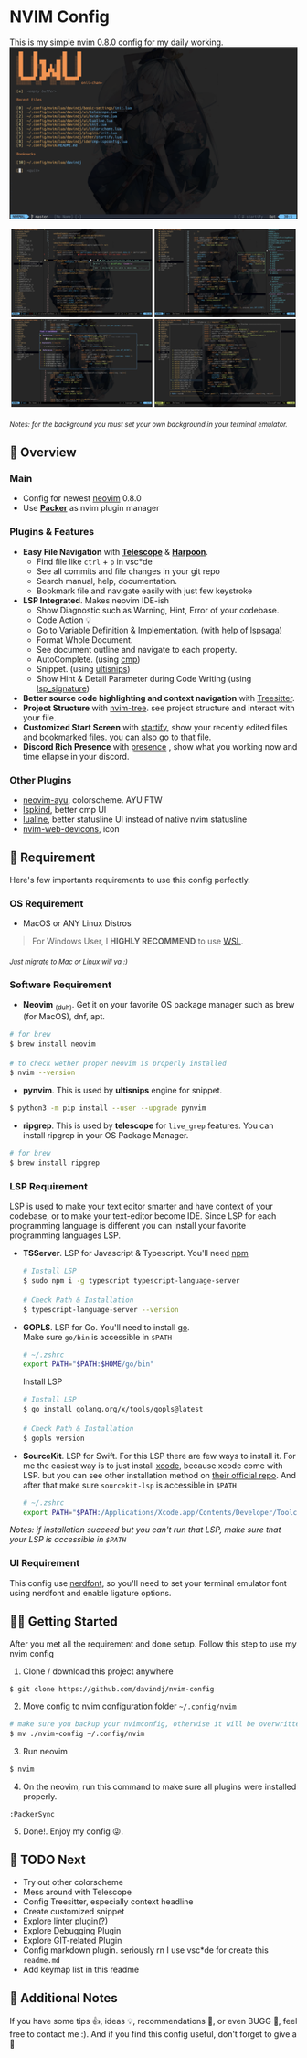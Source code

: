 #  NVIM Config
This is my simple nvim 0.8.0 config for my daily working.
![](src-readme/nvim_home.png)
<p align="center">
    <img src='./src-readme/nvim_davindj_ss_diagnostic.png' width="49%">
    <img src='./src-readme/nvim_davindj_ss_codeoutline.png' width="49%">
    <img src='./src-readme/nvim_davindj_ss_codereference.png' width="49%">
    <img src='./src-readme/nvim_davindj_ss_telescope.png' width="49%">
</p>

<sub>_Notes: for the background you must set your own background in your terminal emulator._</sub>

## 🌟 Overview
### Main
- Config for newest [neovim](https://neovim.io) 0.8.0
- Use [**Packer**](https://github.com/wbthomason/packer.nvim) as nvim plugin manager

### Plugins & Features
- **Easy File Navigation** with [**Telescope**](https://github.com/nvim-telescope/telescope.nvim) & [**Harpoon**](https://github.com/ThePrimeagen/harpoon). 
    - Find file like `ctrl` + `p` in vsc*de
    - See all commits and file changes in your git repo
    - Search manual, help, documentation.
    - Bookmark file and navigate easily with just few keystroke
- **LSP Integrated**. Makes neovim IDE-ish
    - Show Diagnostic such as Warning, Hint, Error of your codebase.
    - Code Action 💡
    - Go to Variable Definition & Implementation. (with help of [lspsaga](glepnir/lspsaga.nvim))
    - Format Whole Document.
    - See document outline and navigate to each property.
    - AutoComplete. (using [cmp](https://github.com/hrsh7th/nvim-cmp))
    - Snippet. (using [ultisnips](https://github.com/SirVer/ultisnips))
    - Show Hint & Detail Parameter during Code Writing (using [lsp_signature](https://github.com/ray-x/lsp_signature.nvim))
- **Better source code highlighting and context navigation** with [Treesitter](https://github.com/nvim-treesitter/nvim-treesitter).
- **Project Structure** with [nvim-tree](https://github.com/kyazdani42/nvim-tree.lua). see project structure and interact with your file.
- **Customized Start Screen** with [startify](https://github.com/mhinz/vim-startify), show your recently edited files and bookmarked files. you can also go to that file.
- **Discord Rich Presence** with [presence](https://github.com/andweeb/presence.nvim) , show what you working now and time ellapse in your discord.

### Other Plugins
- [neovim-ayu](https://github.com/Shatur/neovim-ayu), colorscheme. AYU FTW
- [lspkind](https://github.com/onsails/lspkind.nvim), better cmp UI
- [lualine](https://github.com/nvim-lualine/lualine.nvim), better statusline UI instead of native nvim statusline
- [nvim-web-devicons](https://github.com/kyazdani42/nvim-web-devicons), icon


## 🔧 Requirement
Here's few importants requirements to use this config perfectly.

### OS Requirement
- MacOS or ANY Linux Distros
> For Windows User, I **HIGHLY RECOMMEND** to use [WSL](https://learn.microsoft.com/en-us/windows/wsl/install).  

<sub>*Just migrate to Mac or Linux will ya :)*</sub>

### Software Requirement
- **Neovim** <sub>(duh)</sub>. Get it on your favorite OS package manager such as brew (for MacOS), dnf, apt.
```sh
# for brew
$ brew install neovim

# to check wether proper neovim is properly installed
$ nvim --version
```
- **pynvim**. This is used by **ultisnips** engine for snippet.
```sh
$ python3 -m pip install --user --upgrade pynvim
```
- **ripgrep**. This is used by **telescope** for `live_grep` features. You can install ripgrep in your OS Package Manager.
```sh
# for brew
$ brew install ripgrep
```

### LSP Requirement 
LSP is used to make your text editor smarter and have context of your codebase, or to make your text-editor become IDE. Since LSP for each programming language is different you can install your favorite programming languages LSP.
- **TSServer**. LSP for Javascript & Typescript. You'll need [npm](https://www.npmjs.com)
    ```bash
    # Install LSP
    $ sudo npm i -g typescript typescript-language-server

    # Check Path & Installation
    $ typescript-language-server --version
    ```
- **GOPLS**. LSP for Go. You'll need to install [go](https://go.dev).  
    Make sure `go/bin` is accessible in `$PATH`
    ```sh
    # ~/.zshrc
    export PATH="$PATH:$HOME/go/bin"
    ```          
    Install LSP
    ```bash
    # Install LSP
    $ go install golang.org/x/tools/gopls@latest

    # Check Path & Installation
    $ gopls version
    ```
- **SourceKit**. LSP for Swift. For this LSP there are few ways to install it. For me the easiest way is to just install [xcode](https://developer.apple.com/xcode/), because xcode come with LSP. but you can see other installation method on [their official repo](https://github.com/apple/sourcekit-lsp). And after that make sure `sourcekit-lsp` is accessible in `$PATH`
    ```sh
    # ~/.zshrc
    export PATH="$PATH:/Applications/Xcode.app/Contents/Developer/Toolchains/XcodeDefault.xctoolchain/usr/bin/sourcekit-lsp"
    ```
_Notes: if installation succeed but you can't run that LSP, make sure that your LSP is accessible in `$PATH`_

### UI Requirement
This config use [nerdfont](https://www.nerdfonts.com/font-downloads), so you'll need to set your terminal emulator font using nerdfont and enable ligature options.


## 🏃‍♂️ Getting Started
After you met all the requirement and done setup. Follow this step to use my nvim config
1. Clone / download this project anywhere
```sh
$ git clone https://github.com/davindj/nvim-config
```
2. Move config to nvim configuration folder `~/.config/nvim`
```sh
# make sure you backup your nvimconfig, otherwise it will be overwritten
$ mv ./nvim-config ~/.config/nvim
```
3. Run neovim
```sh
$ nvim
```
4. On the neovim, run this command to make sure all plugins were installed properly.
```
:PackerSync
```
5. Done!. Enjoy my config 😜.


## 🎯 TODO Next
- Try out other colorscheme
- Mess around with Telescope
- Config Treesitter, especially context headline
- Create customized snippet
- Explore linter plugin(?)
- Explore Debugging Plugin
- Explore GIT-related Plugin
- Config markdown plugin. seriously rn I use vsc*de for create this `readme.md`
- Add keymap list in this readme


## 📒 Additional Notes
If you have some tips 👍, ideas 💡, recommendations 📝, or even BUGG 👾, feel free to contact me :). And if you find this config useful, don't forget to give a 🌟
